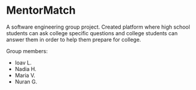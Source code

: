 # MentorMatch

A software engineering group project. Created platform where high school students can ask college specific questions and college students can answer them in order to help them prepare for college.

Group members:
- Ioav L.
- Nadia H.
- Maria V.
- Nuran G.
